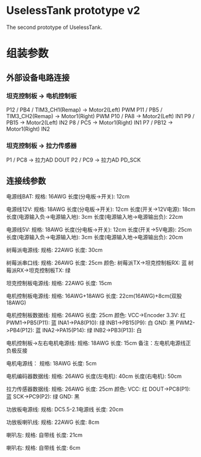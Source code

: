 # UselessTank prototype v2
The second prototype of UselessTank.

# 组装参数

## 外部设备电路连接

### 坦克控制板 -> 电机控制板
P12 / PB4  / TIM3_CH1(Remap) -> Motor2(Left) PWM
P11 / PB5  / TIM3_CH2(Remap) -> Motor1(Right) PWM
P10 / PA8                    -> Motor2(Left) IN1
P9  / PB15                   -> Motor2(Left) IN2
P8  / PC5                    -> Motor1(Right) IN1
P7  / PB12                   -> Motor1(Right) IN2

### 坦克控制板 -> 拉力传感器
P1 / PC8 -> 拉力AD DOUT
P2 / PC9 -> 拉力AD PD_SCK

## 连接线参数

电源线BAT: 
规格: 16AWG
长度(分电板->开关): 12cm

电源线12V: 
规格: 18AWG
长度(分电板->开关): 12cm
长度(开关->12V电源): 18cm
长度(电源输入负->电源输入地): 3cm
长度(电源输入地->电源输出负): 22cm

电源线5V: 
规格: 18AWG
长度(分电板->开关): 12cm
长度(开关->5V电源): 25cm
长度(电源输入负->电源输入地): 3cm
长度(电源输入地->电源输出负): 20cm

树莓派电源线: 
规格: 22AWG
长度: 30cm

树莓派串口线:
规格: 26AWG
长度: 25cm
颜色:
    树莓派TX->坦克控制板RX: 蓝
    树莓派RX->坦克控制板TX: 绿

坦克控制板电源线: 
规格: 22AWG
长度: 15cm

电机控制板电源线: 
规格: 16AWG+18AWG
长度: 22cm(16AWG)+8cm(双股18AWG)

电机控制板数据线: 
规格: 26AWG
长度: 25cm
颜色: 
    VCC->Encoder 3.3V: 红
    PWM1->PB5(P11): 蓝
    INA1->PA8(P10): 绿
    INB1->PB15(P9): 白
    GND: 黑
    PWM2->PB4(P12): 蓝
    INA2->PA15(P14): 绿
    INB2->PB3(P13): 白

电机控制板->左右电机电源线: 
规格: 18AWG
长度: 15cm
备注：左电机电源线正负极反接

电机电源线：
规格: 18AWG
长度: 5cm

电机编码器数据线: 
规格: 26AWG
长度(左电机): 40cm
长度(右电机): 50cm

拉力传感器数据线: 
规格: 26AWG
长度: 25cm
颜色: 
    VCC: 红
    DOUT->PC8(P1): 蓝
    SCK->PC9(P2): 绿
    GND: 黑

功放板电源线: 
规格: DC5.5-2.1电源线
长度: 20cm

功放板喇叭线: 
规格: 22AWG
长度: 8cm

喇叭左: 
规格: 自带线
长度: 21cm

喇叭右: 
规格: 自带线
长度: 6cm
